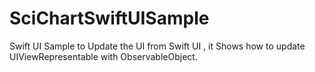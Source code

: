 # SciChartSwiftUISample

Swift UI Sample to Update the UI from Swift UI ,  it Shows how  to update UIViewRepresentable with ObservableObject. 

